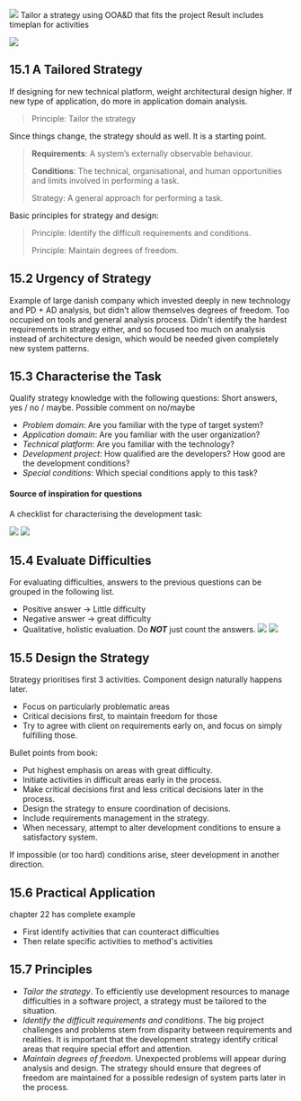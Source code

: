 ![](Pasted%20image%2020230920220134.png)
Tailor a strategy using OOA&D that fits the project
Result includes timeplan for activities

![](Pasted%20image%2020230922173006.png)
## 15.1 A Tailored Strategy
If designing for new technical platform, weight architectural design higher. If new type of application, do more in application domain analysis.
> Principle: Tailor the strategy

Since things change, the strategy should as well. It is a starting point.

> **Requirements**: A system’s externally observable behaviour.
> 
> **Conditions**: The technical, organisational, and human opportunities and limits involved in performing a task.
> 
> Strategy: A general approach for performing a task.

Basic principles for strategy and design:

> Principle: Identify the difficult requirements and conditions.
> 
> Principle: Maintain degrees of freedom.

## 15.2 Urgency of Strategy
Example of large danish company which invested deeply in new technology and PD + AD analysis, but didn't allow themselves degrees of freedom. Too occupied on tools and general analysis process. Didn't identify the hardest requirements in strategy either, and so focused too much on analysis instead of architecture design, which would be needed given completely new system patterns.

## 15.3 Characterise the Task
Qualify strategy knowledge with the following questions:
		Short answers, yes / no / maybe. Possible comment on no/maybe
- *Problem domain*: Are you familiar with the type of target system?
- *Application domain*: Are you familiar with the user organization?
- *Technical platform*: Are you familiar with the technology?
- *Development project*: How qualified are the developers? How good are the development conditions?
- *Special conditions*: Which special conditions apply to this task?

#### Source of inspiration for questions

A checklist for characterising the development task:

![](Pasted%20image%2020230922174124.png)
![](Pasted%20image%2020230922174139.png)

## 15.4 Evaluate Difficulties
For evaluating difficulties, answers to the previous questions can be grouped in the following list.
- Positive answer -> Little difficulty
- Negative answer -> great difficulty
- Qualitative, holistic evaluation. Do ***NOT*** just count the answers.
![](Pasted%20image%2020230922174914.png)
![](Pasted%20image%2020230922174928.png)

## 15.5 Design the Strategy
Strategy prioritises first 3 activities. Component design naturally happens later.
- Focus on particularly problematic areas
- Critical decisions first, to maintain freedom for those
- Try to agree with client on requirements early on, and focus on simply fulfilling those.

Bullet points from book:
- Put highest emphasis on areas with great difficulty.
- Initiate activities in difficult areas early in the process.
- Make critical decisions first and less critical decisions later in the process.
- Design the strategy to ensure coordination of decisions.
- Include requirements management in the strategy.
- When necessary, attempt to alter development conditions to ensure a satisfactory system.

If impossible (or too hard) conditions arise, steer development in another direction.

## 15.6 Practical Application
chapter 22 has complete example

- First identify activities that can counteract difficulties
- Then relate specific activities to method's activities

## 15.7 Principles
- *Tailor the strategy*. To efficiently use development resources to manage difficulties in a software project, a strategy must be tailored to the situation.
- *Identify the difficult requirements and conditions*. The big project challenges and problems stem from disparity between requirements and realities. It is important that the development strategy identify critical areas that require special effort and attention.
- *Maintain degrees of freedom*. Unexpected problems will appear during analysis and design. The strategy should ensure that degrees of freedom are maintained for a possible redesign of system parts later in the process.